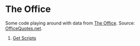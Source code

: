 # The Office

Some code playing around with data from [The Office](https://www.imdb.com/title/tt0386676/). Source: [OfficeQuotes.net](http://officequotes.net/).

1. [Get Scripts](https://github.com/Pradhyo/the-office-us-tv-show/tree/master/get-scripts.ipynb)